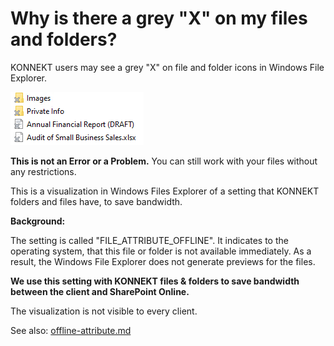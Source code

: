# Why is there a grey "X" on my files and folders?

KONNEKT users may see a grey "X" on file and folder icons in Windows File Explorer.

![](<../.gitbook/assets/image (22).png>)

**This is not an Error or a Problem.** You can still work with your files without any restrictions.

This is a visualization in Windows Files Explorer of a setting that KONNEKT folders and files have, to save bandwidth.

**Background:**

The setting is called "FILE\_ATTRIBUTE\_OFFLINE". It indicates to the operating system, that this file or folder is not available immediately. As a result, the Windows File Explorer does not generate previews for the files.

**We use this setting with KONNEKT files & folders to save bandwidth between the client and SharePoint Online.**

The visualization is not visible to every client.

See also: [offline-attribute.md](../configuration/system-settings/offline-attribute.md "mention")
